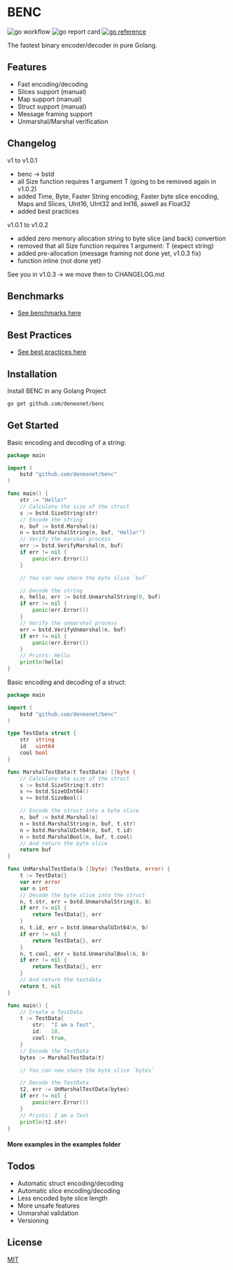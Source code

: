 # BENC

![go workflow](https://github.com/deneonet/benc/actions/workflows/go.yml/badge.svg)
![go report card](https://goreportcard.com/badge/github.com/deneonet/benc)
[![go reference](https://pkg.go.dev/badge/github.com/deneonet/benc.svg)](https://pkg.go.dev/github.com/deneonet/benc)

The fastest binary encoder/decoder in pure Golang.

## Features

- Fast encoding/decoding
- Slices support (manual)
- Map support (manual)
- Struct support (manual)
- Message framing support
- Unmarshal/Marshal verification

## Changelog
v1 to v1.0.1
- benc -> bstd
- all Size function requires 1 argument T (going to be removed again in v1.0.2)
- added Time, Byte, Faster String encoding, Faster byte slice encoding, Maps and Slices, UInt16, UInt32 and Int16, aswell as Float32
- added best practices

v1.0.1 to v1.0.2
- added zero memory allocation string to byte slice (and back) convertion
- removed that all Size function requires 1 argument: T (expect string)
- added pre-allocation (message framing not done yet, v1.0.3 fix)
- function inline (not done yet)

See you in v1.0.3 -> we move then to CHANGELOG.md

## Benchmarks

- [See benchmarks here](https://github.com/deneonet/go_serialization_benchmarks)

## Best Practices
- [See best practices here](BESTPRACTICES.md)

## Installation

Install BENC in any Golang Project

```bash
go get github.com/deneonet/benc
```

## Get Started

Basic encoding and decoding of a string:

```go
package main

import (
	bstd "github.com/deneonet/benc"
)

func main() {
	str := "Hello!"
	// Calculate the size of the struct
	s := bstd.SizeString(str)
	// Encode the string
	n, buf := bstd.Marshal(s)
	n = bstd.MarshalString(n, buf, "Hello!")
	// Verify the marshal process
	err := bstd.VerifyMarshal(n, buf)
	if err != nil {
		panic(err.Error())
	}

	// You can now share the byte slice `buf`

	// Decode the string
	n, hello, err := bstd.UnmarshalString(0, buf)
	if err != nil {
		panic(err.Error())
	}
	// Verify the unmarshal process
	err = bstd.VerifyUnmarshal(n, buf)
	if err != nil {
		panic(err.Error())
	}
	// Prints: Hello
	println(hello)
}
```

Basic encoding and decoding of a struct:

```go
package main

import (
	bstd "github.com/deneonet/benc"
)

type TestData struct {
	str  string
	id   uint64
	cool bool
}

func MarshalTestData(t TestData) []byte {
	// Calculate the size of the struct
	s := bstd.SizeString(t.str)
	s += bstd.SizeUInt64()
	s += bstd.SizeBool()

	// Encode the struct into a byte slice
	n, buf := bstd.Marshal(s)
	n = bstd.MarshalString(n, buf, t.str)
	n = bstd.MarshalUInt64(n, buf, t.id)
	n = bstd.MarshalBool(n, buf, t.cool)
	// And return the byte slice
	return buf
}

func UnMarshalTestData(b []byte) (TestData, error) {
	t := TestData{}
	var err error
	var n int
	// Decode the byte slice into the struct
	n, t.str, err = bstd.UnmarshalString(0, b)
	if err != nil {
		return TestData{}, err
	}
	n, t.id, err = bstd.UnmarshalUInt64(n, b)
	if err != nil {
		return TestData{}, err
	}
	n, t.cool, err = bstd.UnmarshalBool(n, b)
	if err != nil {
		return TestData{}, err
	}
	// And return the testdata
	return t, nil
}

func main() {
	// Create a TestData
	t := TestData{
		str:  "I am a Test",
		id:   10,
		cool: true,
	}
	// Encode the TestData
	bytes := MarshalTestData(t)

	// You can now share the byte slice `bytes`

	// Decode the TestData
	t2, err := UnMarshalTestData(bytes)
	if err != nil {
		panic(err.Error())
	}
	// Prints: I am a Test
	println(t2.str)
}
```

#### More examples in the examples folder 

## Todos

- Automatic struct encoding/decoding
- Automatic slice encoding/decoding
- Less encoded byte slice length
- More unsafe features
- Unmarshal validation
- Versioning
## License

[MIT](https://choosealicense.com/licenses/mit/)
